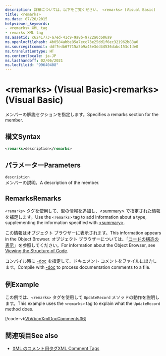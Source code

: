 ```yaml
---
description: 詳細については、以下をご覧ください。 <remarks> (Visual Basic)
title: <remarks>
ms.date: 07/20/2015
helpviewer_keywords:
- <remarks> XML tag
- remarks XML tag
ms.assetid: c6241773-a7ed-41c9-9a8b-9722a0c606a9
ms.openlocfilehash: 4b0584abbe85a7ecc73e25dd1f6ec321962b88a0
ms.sourcegitcommit: ddf7edb67715a5b9a45e3dd44536dabc153c1de0
ms.translationtype: HT
ms.contentlocale: ja-JP
ms.lasthandoff: 02/06/2021
ms.locfileid: "99640408"
---
```

# <a name="remarks-visual-basic"></a><span data-ttu-id="eed95-103">\<remarks> (Visual Basic)</span><span class="sxs-lookup"><span data-stu-id="eed95-103">\<remarks> (Visual Basic)</span></span>

<span data-ttu-id="eed95-104">メンバーの解説セクションを指定します。</span><span class="sxs-lookup"><span data-stu-id="eed95-104">Specifies a remarks section for the member.</span></span>  
  
## <a name="syntax"></a><span data-ttu-id="eed95-105">構文</span><span class="sxs-lookup"><span data-stu-id="eed95-105">Syntax</span></span>  
  
```xml  
<remarks>description</remarks>  
```  
  
## <a name="parameters"></a><span data-ttu-id="eed95-106">パラメーター</span><span class="sxs-lookup"><span data-stu-id="eed95-106">Parameters</span></span>  

 `description`  
 <span data-ttu-id="eed95-107">メンバーの説明。</span><span class="sxs-lookup"><span data-stu-id="eed95-107">A description of the member.</span></span>  
  
## <a name="remarks"></a><span data-ttu-id="eed95-108">Remarks</span><span class="sxs-lookup"><span data-stu-id="eed95-108">Remarks</span></span>  

 <span data-ttu-id="eed95-109">`<remarks>` タグを使用して、型の情報を追加し、[\<summary>](summary.md) で指定された情報を補足します。</span><span class="sxs-lookup"><span data-stu-id="eed95-109">Use the `<remarks>` tag to add information about a type, supplementing the information specified with [\<summary>](summary.md).</span></span>  
  
 <span data-ttu-id="eed95-110">この情報はオブジェクト ブラウザーに表示されます。</span><span class="sxs-lookup"><span data-stu-id="eed95-110">This information appears in the Object Browser.</span></span> <span data-ttu-id="eed95-111">オブジェクト ブラウザーについては、「[コードの構造の表示](/visualstudio/ide/viewing-the-structure-of-code)」を参照してください。</span><span class="sxs-lookup"><span data-stu-id="eed95-111">For information about the Object Browser, see [Viewing the Structure of Code](/visualstudio/ide/viewing-the-structure-of-code).</span></span>  
  
 <span data-ttu-id="eed95-112">コンパイル時に [-doc](../../reference/command-line-compiler/doc.md) を指定して、ドキュメント コメントをファイルに出力します。</span><span class="sxs-lookup"><span data-stu-id="eed95-112">Compile with [-doc](../../reference/command-line-compiler/doc.md) to process documentation comments to a file.</span></span>  
  
## <a name="example"></a><span data-ttu-id="eed95-113">例</span><span class="sxs-lookup"><span data-stu-id="eed95-113">Example</span></span>  

 <span data-ttu-id="eed95-114">この例では、`<remarks>` タグを使用して `UpdateRecord` メソッドの動作を説明します。</span><span class="sxs-lookup"><span data-stu-id="eed95-114">This example uses the `<remarks>` tag to explain what the `UpdateRecord` method does.</span></span>  
  
 [!code-vb[VbVbcnXmlDocComments#6](~/samples/snippets/visualbasic/VS_Snippets_VBCSharp/VbVbcnXmlDocComments/VB/Class1.vb#6)]  
  
## <a name="see-also"></a><span data-ttu-id="eed95-115">関連項目</span><span class="sxs-lookup"><span data-stu-id="eed95-115">See also</span></span>

- [<span data-ttu-id="eed95-116">XML のコメント用タグ</span><span class="sxs-lookup"><span data-stu-id="eed95-116">XML Comment Tags</span></span>](index.md)
